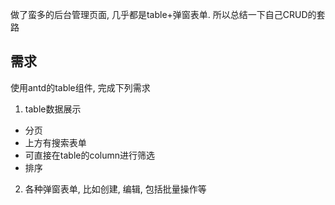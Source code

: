 做了蛮多的后台管理页面, 几乎都是table+弹窗表单.  所以总结一下自己CRUD的套路

## 需求

使用antd的table组件, 完成下列需求

1. table数据展示

- 分页
- 上方有搜索表单
- 可直接在table的column进行筛选
- 排序

2. 各种弹窗表单, 比如创建, 编辑, 包括批量操作等

